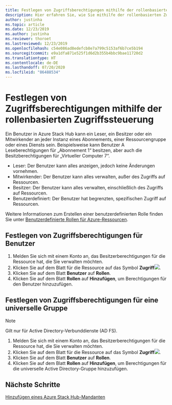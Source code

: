 ```yaml
---
title: Festlegen von Zugriffsberechtigungen mithilfe der rollenbasierten Zugriffssteuerung
description: Hier erfahren Sie, wie Sie mithilfe der rollenbasierten Zugriffssteuerung (Role-Based Access Control, RBAC) Zugriffsberechtigungen in Azure Stack Hub festlegen.
author: justinha
ms.topic: article
ms.date: 12/23/2019
ms.author: justinha
ms.reviewer: thoroet
ms.lastreviewed: 12/23/2019
ms.openlocfilehash: c54e086ad8edefcb8e7a799c5153af6b7ce5b194
ms.sourcegitcommit: e9a1dfa871e525f1d6d2b355b4bbc9bae11720d2
ms.translationtype: HT
ms.contentlocale: de-DE
ms.lasthandoff: 07/20/2020
ms.locfileid: "86488534"
---
```

# <a name="set-access-permissions-using-role-based-access-control"></a>Festlegen von Zugriffsberechtigungen mithilfe der rollenbasierten Zugriffssteuerung

Ein Benutzer in Azure Stack Hub kann ein Leser, ein Besitzer oder ein Mitwirkender an jeder Instanz eines Abonnements, einer Ressourcengruppe oder eines Diensts sein. Beispielsweise kann Benutzer A Leseberechtigungen für „Abonnement 1“ besitzen, aber auch die Besitzberechtigungen für „Virtueller Computer 7“.

 - Leser: Der Benutzer kann alles anzeigen, jedoch keine Änderungen vornehmen.
 - Mitwirkender: Der Benutzer kann alles verwalten, außer des Zugriffs auf Ressourcen.
 - Besitzer: Der Benutzer kann alles verwalten, einschließlich des Zugriffs auf Ressourcen.
 - Benutzerdefiniert: Der Benutzer hat begrenzten, spezifischen Zugriff auf Ressourcen.

 Weitere Informationen zum Erstellen einer benutzerdefinierten Rolle finden Sie unter [Benutzerdefinierte Rollen für Azure-Ressourcen](/azure/role-based-access-control/custom-roles).

## <a name="set-access-permissions-for-a-user"></a>Festlegen von Zugriffsberechtigungen für Benutzer

1. Melden Sie sich mit einem Konto an, das Besitzerberechtigungen für die Ressource hat, die Sie verwalten möchten.
2. Klicken Sie auf dem Blatt für die Ressource auf das Symbol **Zugriff**![](media/azure-stack-manage-permissions/image1.png).
3. Klicken Sie auf dem Blatt **Benutzer** auf **Rollen**.
4. Klicken Sie auf dem Blatt **Rollen** auf **Hinzufügen**, um Berechtigungen für den Benutzer hinzuzufügen.

## <a name="set-access-permissions-for-a-universal-group"></a>Festlegen von Zugriffsberechtigungen für eine universelle Gruppe 

> [!Note]
> Gilt nur für Active Directory-Verbunddienste (AD FS).

1. Melden Sie sich mit einem Konto an, das Besitzerberechtigungen für die Ressource hat, die Sie verwalten möchten.
2. Klicken Sie auf dem Blatt für die Ressource auf das Symbol **Zugriff**![](media/azure-stack-manage-permissions/image1.png).
3. Klicken Sie auf dem Blatt **Benutzer** auf **Rollen**.
4. Klicken Sie auf dem Blatt **Rollen** auf **Hinzufügen**, um Berechtigungen für die universelle Active Directory-Gruppe hinzuzufügen.

## <a name="next-steps"></a>Nächste Schritte

[Hinzufügen eines Azure Stack Hub-Mandanten](azure-stack-add-new-user-aad.md)
